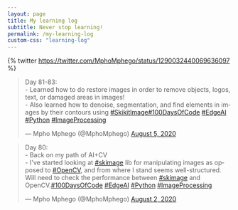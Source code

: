 ```yaml
---
layout: page
title: My learning log
subtitle: Never stop learning!
permalink: /my-learning-log
custom-css: "learning-log"
---
```


{% twitter https://twitter.com/MphoMphego/status/1290032440069636097 %}

<div>
<blockquote class="twitter-tweet"><p lang="en" dir="ltr">Day 81-83:<br>- Learned how to do restore images in order to remove objects, logos, text, or damaged areas in images!<br>- Also learned how to denoise, segmentation, and find elements in images by their contours using <a href="https://twitter.com/hashtag/SkikitImage?src=hash&amp;ref_src=twsrc%5Etfw">#SkikitImage</a><a href="https://twitter.com/hashtag/100DaysOfCode?src=hash&amp;ref_src=twsrc%5Etfw">#100DaysOfCode</a> <a href="https://twitter.com/hashtag/EdgeAI?src=hash&amp;ref_src=twsrc%5Etfw">#EdgeAI</a> <a href="https://twitter.com/hashtag/Python?src=hash&amp;ref_src=twsrc%5Etfw">#Python</a> <a href="https://twitter.com/hashtag/ImageProcessing?src=hash&amp;ref_src=twsrc%5Etfw">#ImageProcessing</a></p>&mdash; Mpho Mphego (@MphoMphego) <a href="https://twitter.com/MphoMphego/status/1290862578969845761?ref_src=twsrc%5Etfw">August 5, 2020</a></blockquote> <script async src="https://platform.twitter.com/widgets.js" charset="utf-8"></script> 
</div>

<blockquote class="twitter-tweet"><p lang="en" dir="ltr">Day 80:<br>- Back on my path of AI+CV<br>- I&#39;ve started looking at <a href="https://twitter.com/hashtag/skimage?src=hash&amp;ref_src=twsrc%5Etfw">#skimage</a> lib for manipulating images as opposed to <a href="https://twitter.com/hashtag/OpenCV?src=hash&amp;ref_src=twsrc%5Etfw">#OpenCV</a>, and from where I stand seems well-structured. Will need to check the performance between <a href="https://twitter.com/hashtag/skimage?src=hash&amp;ref_src=twsrc%5Etfw">#skimage</a> and OpenCV.<a href="https://twitter.com/hashtag/100DaysOfCode?src=hash&amp;ref_src=twsrc%5Etfw">#100DaysOfCode</a> <a href="https://twitter.com/hashtag/EdgeAI?src=hash&amp;ref_src=twsrc%5Etfw">#EdgeAI</a> <a href="https://twitter.com/hashtag/Python?src=hash&amp;ref_src=twsrc%5Etfw">#Python</a> <a href="https://twitter.com/hashtag/ImageProcessing?src=hash&amp;ref_src=twsrc%5Etfw">#ImageProcessing</a></p>&mdash; Mpho Mphego (@MphoMphego) <a href="https://twitter.com/MphoMphego/status/1290032440069636097?ref_src=twsrc%5Etfw">August 2, 2020</a></blockquote> <script async src="https://platform.twitter.com/widgets.js" charset="utf-8"></script> 
